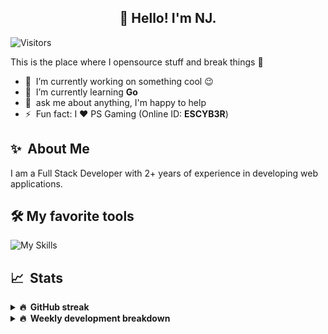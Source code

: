 <h2 align="center">👋 Hello! I'm NJ.</h2>

![Visitors](https://visitor-badge.glitch.me/badge?page_id=n-jaisabai.n-jaisabai)

This is the place where I opensource stuff and break things :rofl:

- 🔭 &nbsp;I’m currently working on something cool :wink:
- 🌱 &nbsp;I’m currently learning **Go**
- 💬 &nbsp;ask me about anything, I'm happy to help
- ⚡ &nbsp;Fun fact: I ❤️ PS Gaming (Online ID: **ESCYB3R**)

## ✨ &nbsp;About Me
  I am a Full Stack Developer with 2+ years of experience in developing web applications.</p>
  
## 🛠️ My favorite tools
![My Skills](https://skillicons.dev/icons?i=vue,go,nodejs,ts,js,python,postgres,mongodb,redis,git,docker,vscode)

## 📈 &nbsp;Stats
  
  <details>
  <summary><b>🔥 &nbsp;GitHub streak</b></summary>
  <br/>
  
  [![GitHub Streak](http://github-readme-streak-stats.herokuapp.com?user=n-jaisabai&theme=github-dark-blue&hide_border=true)](https://git.io/streak-stats)
  
  </details>
  
  <details>
  <summary><b>🔥 &nbsp;Weekly development breakdown</b></summary>
  <br/>
  
  <!--START_SECTION:waka-->

```text
Go           7 hrs 1 min     ██████████████░░░░░░░░░░░   55.34 %
TypeScript   2 hrs 25 mins   ████▓░░░░░░░░░░░░░░░░░░░░   19.06 %
Python       1 hr 1 min      ██░░░░░░░░░░░░░░░░░░░░░░░   08.07 %
HTML         36 mins         █▒░░░░░░░░░░░░░░░░░░░░░░░   04.82 %
PHP          34 mins         █░░░░░░░░░░░░░░░░░░░░░░░░   04.50 %
Twig         31 mins         █░░░░░░░░░░░░░░░░░░░░░░░░   04.19 %
```

<!--END_SECTION:waka-->
  <b>Note:</b> Top languages is only a metric of the languages my weekly code consists of and doesn't reflect experience or skill level.
  </details>
